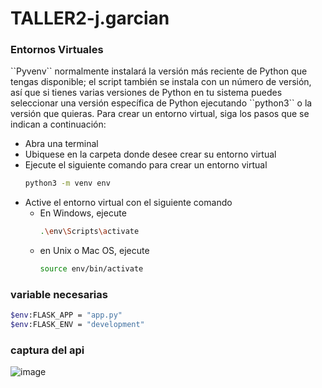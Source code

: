 <h1 align="left">TALLER2-j.garcian</h1>

<h3 align="left">Entornos Virtuales</h3>
``Pyvenv`` normalmente instalará la versión más reciente de Python que tengas disponible; el script también se instala con un número de versión, así que si tienes varias versiones de Python en tu sistema puedes seleccionar una versión específica de Python ejecutando ``python3`` o la versión que quieras.
Para crear un entorno virtual, siga los pasos que se indican a continuación:

* Abra una terminal
* Ubiquese en la carpeta donde desee crear su entorno virtual
* Ejecute el siguiente comando para crear un entorno virtual
  ```bash
  python3 -m venv env
  ```
* Active el entorno virtual con el siguiente comando
  * En Windows, ejecute
    ```bash
    .\env\Scripts\activate
    ```
  * en Unix o Mac OS, ejecute
    ```bash
    source env/bin/activate
    ```

<h3 align="left">variable necesarias</h3>

```bash
$env:FLASK_APP = "app.py"
$env:FLASK_ENV = "development"
```

<h3 align="left">captura del api</h3>

![image](https://github.com/user-attachments/assets/08973a93-2cbe-4c6a-9db6-6774b3e03477)
